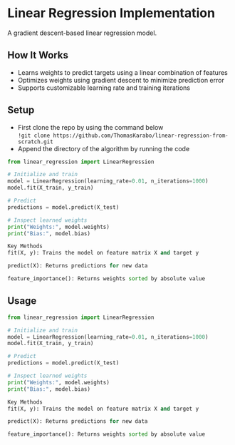 # Linear Regression Implementation

A gradient descent-based linear regression model.

## How It Works
- Learns weights to predict targets using a linear combination of features
- Optimizes weights using gradient descent to minimize prediction error
- Supports customizable learning rate and training iterations
## Setup
- First clone the repo by using the command below </br>
```!git clone https://github.com/ThomasKarabo/linear-regression-from-scratch.git```
- Append the directory of the algorithm by running the code</br>
```python
from linear_regression import LinearRegression

# Initialize and train
model = LinearRegression(learning_rate=0.01, n_iterations=1000)
model.fit(X_train, y_train)

# Predict
predictions = model.predict(X_test)

# Inspect learned weights
print("Weights:", model.weights)
print("Bias:", model.bias)

Key Methods
fit(X, y): Trains the model on feature matrix X and target y

predict(X): Returns predictions for new data

feature_importance(): Returns weights sorted by absolute value
```
## Usage
```python
from linear_regression import LinearRegression

# Initialize and train
model = LinearRegression(learning_rate=0.01, n_iterations=1000)
model.fit(X_train, y_train)

# Predict
predictions = model.predict(X_test)

# Inspect learned weights
print("Weights:", model.weights)
print("Bias:", model.bias)

Key Methods
fit(X, y): Trains the model on feature matrix X and target y

predict(X): Returns predictions for new data

feature_importance(): Returns weights sorted by absolute value
```
